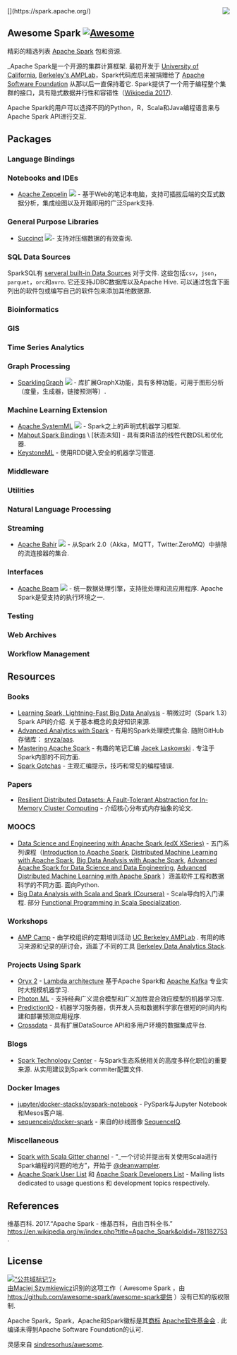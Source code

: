<div class="github-widget" data-repo="awesome-spark/awesome-spark"></div>
[<img src="https://cdn.rawgit.com/awesome-spark/awesome-spark/f78a16db/spark-logo-trademark.svg" align="right">](https://spark.apache.org/)

## Awesome Spark [![Awesome](https://cdn.rawgit.com/sindresorhus/awesome/d7305f38d29fed78fa85652e3a63e154dd8e8829/media/badge.svg)](https://github.com/sindresorhus/awesome)

精彩的精选列表 [Apache Spark](https://spark.apache.org/) 包和资源.

 _Apache Spark是一个开源的集群计算框架.  最初开发于 [University of California](https://www.universityofcalifornia.edu/), [Berkeley's AMPLab](https://amplab.cs.berkeley.edu/)，Spark代码库后来被捐赠给了 [Apache Software Foundation](https://www.apache.org/) 从那以后一直保持着它.  Spark提供了一个用于编程整个集群的接口，具有隐式数据并行性和容错性（[Wikipedia 2017](#wikipedia-2017)).

Apache Spark的用户可以选择不同的Python，R，Scala和Java编程语言来与Apache Spark API进行交互.





## Packages

### Language Bindings


### Notebooks and IDEs

* [Apache Zeppelin](https://zeppelin.incubator.apache.org/) <img src="https://img.shields.io/github/last-commit/apache/zeppelin.svg"> - 基于Web的笔记本电脑，支持可插拔后端的交互式数据分析，集成绘图以及开箱即用的广泛Spark支持.

### General Purpose Libraries

* [Succinct](http://succinct.cs.berkeley.edu/) <img src="https://img.shields.io/github/last-commit/amplab/succinct.svg">- 支持对压缩数据的有效查询.


### SQL Data Sources

SparkSQL有 [serveral built-in Data Sources](https://spark.apache.org/docs/latest/sql-data-sources-load-save-functions.html#manually-specifying-options)  对于文件.  这些包括`csv`，`json`，`parquet`，`orc`和`avro`.  它还支持JDBC数据库以及Apache Hive.  可以通过包含下面列出的软件包或编写自己的软件包来添加其他数据源. 


### Bioinformatics


### GIS


### Time Series Analytics


### Graph Processing

* [SparklingGraph](http://sparkling.ml) <img src="https://img.shields.io/github/last-commit/sparkling-graph/sparkling-graph.svg"> - 库扩展GraphX功能，具有多种功能，可用于图形分析（度量，生成器，链接预测等）.

### Machine Learning Extension

* [Apache SystemML](https://systemml.apache.org/) <img src="https://img.shields.io/github/last-commit/apache/systemml.svg"> -  Spark之上的声明式机器学习框架.
* [Mahout Spark Bindings](https://mahout.apache.org/users/sparkbindings/home.html) \ [状态未知\]  - 具有类R语法的线性代数DSL和优化器.
* [KeystoneML](http://keystone-ml.org/) - 使用RDD键入安全的机器学习管道.

### Middleware


### Utilities


### Natural Language Processing

### Streaming

* [Apache Bahir](https://bahir.apache.org/) <img src="https://img.shields.io/github/last-commit/apache/bahir.svg"> - 从Spark 2.0（Akka，MQTT，Twitter.ZeroMQ）中排除的流连接器的集合.

### Interfaces

* [Apache Beam](https://beam.apache.org/) <img src="https://img.shields.io/github/last-commit/apache/beam.svg">   - 统一数据处理引擎，支持批处理和流应用程序.  Apache Spark是受支持的执行环境之一.

### Testing


### Web Archives


### Workflow Management


## Resources

### Books

* [Learning Spark, Lightning-Fast Big Data Analysis](http://shop.oreilly.com/product/0636920028512.do)   - 稍微过时（Spark 1.3）Spark API的介绍.  关于基本概念的良好知识来源.
* [Advanced Analytics with Spark](http://shop.oreilly.com/product/0636920035091.do)   - 有用的Spark处理模式集合.  随附GitHub存储库： [sryza/aas](https://github.com/sryza/aas).
* [Mastering Apache Spark](https://jaceklaskowski.gitbooks.io/mastering-apache-spark/) - 有趣的笔记汇编 [Jacek Laskowski](https://github.com/jaceklaskowski) .  专注于Spark内部的不同方面.
* [Spark Gotchas](https://github.com/awesome-spark/spark-gotchas) - 主观汇编提示，技巧和常见的编程错误.

### Papers

* [Resilient Distributed Datasets: A Fault-Tolerant Abstraction for In-Memory Cluster Computing](https://people.csail.mit.edu/matei/papers/2012/nsdi_spark.pdf) - 介绍核心分布式内存抽象的论文.

### MOOCS

* [Data Science and Engineering with Apache Spark (edX XSeries)](https://www.edx.org/xseries/data-science-engineering-apache-spark) - 五门系列课程（[Introduction to Apache Spark](https://www.edx.org/course/introduction-apache-spark-uc-berkeleyx-cs105x), [Distributed Machine Learning with Apache Spark](https://www.edx.org/course/distributed-machine-learning-apache-uc-berkeleyx-cs120x), [Big Data Analysis with Apache Spark](https://www.edx.org/course/big-data-analysis-apache-spark-uc-berkeleyx-cs110x), [Advanced Apache Spark for Data Science and Data Engineering](https://www.edx.org/course/advanced-apache-spark-data-science-data-uc-berkeleyx-cs115x), [Advanced Distributed Machine Learning with Apache Spark](https://www.edx.org/course/advanced-distributed-machine-learning-uc-berkeleyx-cs125x) ）涵盖软件工程和数据科学的不同方面.  面向Python.
* [Big Data Analysis with Scala and Spark (Coursera)](https://www.coursera.org/learn/big-data-analysys)   -  Scala导向的入门课程.  部分 [Functional Programming in Scala Specialization](https://www.coursera.org/specializations/scala).

### Workshops

* [AMP Camp](http://ampcamp.berkeley.edu) - 由学校组织的定期培训活动 [UC Berkeley AMPLab](https://amplab.cs.berkeley.edu/) .  有用的练习来源和记录的研讨会，涵盖了不同的工具 [Berkeley Data Analytics Stack](https://amplab.cs.berkeley.edu/software/).

### Projects Using Spark

* [Oryx 2](https://github.com/OryxProject/oryx) - [Lambda architecture](http://lambda-architecture.net/) 基于Apache Spark和 [Apache Kafka](http://kafka.apache.org/) 专业实时大规模机器学习.
* [Photon ML](https://github.com/linkedin/photon-ml) - 支持经典广义混合模型和广义加性混合效应模型的机器学习库.
* [PredictionIO](https://prediction.io/) - 机器学习服务器，供开发人员和数据科学家在很短的时间内构建和部署预测应用程序.
* [Crossdata](https://github.com/Stratio/Crossdata) - 具有扩展DataSource API和多用户环境的数据集成平台.

### Blogs

- [Spark Technology Center](http://spark.tc/blog/)   - 与Spark生态系统相关的高度多样化职位的重要来源.  从实用建议到Spark commiter配置文件.

### Docker Images

- [jupyter/docker-stacks/pyspark-notebook](https://github.com/jupyter/docker-stacks/tree/master/pyspark-notebook) -  PySpark与Jupyter Notebook和Mesos客户端.
- [sequenceiq/docker-spark](https://github.com/sequenceiq/docker-spark) - 来自的纱线图像 [SequenceIQ](http://www.sequenceiq.com/).

### Miscellaneous

- [Spark with Scala Gitter channel](https://gitter.im/spark-scala/Lobby) - “_一个讨论并提出有关使用Scala进行Spark编程的问题的地方”，开始于 [@deanwampler](https://github.com/deanwampler).
- [Apache Spark User List](http://apache-spark-user-list.1001560.n3.nabble.com/) 和 [Apache Spark Developers List](http://apache-spark-developers-list.1001551.n3.nabble.com/) - Mailing lists dedicated to usage questions 和 development topics respectively.

## References

<p id="wikipedia-2017">  维基百科.  2017.“Apache Spark  - 维基百科，自由百科全书.” <a href="https://en.wikipedia.org/w/index.php?title=Apache_Spark&amp;oldid=781182753" class="uri">https://en.wikipedia.org/w/index.php?title=Apache_Spark&amp;oldid=781182753</a> . </p>

## License

<p xmlns:dct="http://purl.org/dc/terms/">
<a rel="license" href="http://creativecommons.org/publicdomain/mark/1.0/">
<img src="https://mirrors.creativecommons.org/presskit/buttons/88x31/svg/publicdomain.svg"
      style =“border-style：none;”  alt =“公共域标记”/&gt;
</a>
<br />
由<a href="https://github.com/zero323" rel="dct:publisher"><span property="dct:title">Maciej Szymkiewicz</span></a>识别的这项工作（ <span property="dct:title">Awesome Spark</span> ，由<a href="https://github.com/awesome-spark/awesome-spark" rel="dct:creator">https://github.com/awesome-spark/awesome-spark提供</a> ）没有已知的版权限制.
</p>

Apache Spark，Spark，Apache和Spark徽标是其<a href="https://www.apache.org/foundation/marks/">商标</a>
   <a href="http://www.apache.org">Apache软件基金会</a> .  此编译未得到Apache Software Foundation的认可.


灵感来自 [sindresorhus/awesome](https://github.com/sindresorhus/awesome).
